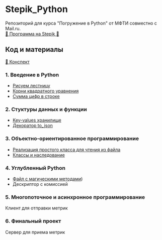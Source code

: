 # Stepik_Python
Репозиторий для курса "Погружение в Python" от МФТИ совместно с Mail.ru.  
[📧 Программа на Stepik 🐍](https://stepik.org/course/48271/)

## Код и материалы
[📔️ Конспект](https://github.com/r-vvch/Stepik_Python/tree/master/conspectus "Перейти к расположению")

### 1. Введение в Python
- [Рисуем лестницу](https://github.com/r-vvch/Stepik_Python/blob/master/1_week/ladder.py "Перейти к расположению")
- [Корни квадратного уравнения](https://github.com/r-vvch/Stepik_Python/blob/master/1_week/quad_eqv.py "Перейти к расположению")
- [Сумма цифр в строке](https://github.com/r-vvch/Stepik_Python/blob/master/1_week/str_sum.py "Перейти к расположению")

### 2. Стуктуры данных и функции
- [Key-values хранилище](https://github.com/r-vvch/Stepik_Python/blob/master/2_week/storage.py "Перейти к расположению")
- [Декоратор to_json](https://github.com/r-vvch/Stepik_Python/tree/master/2_week/to_json "Перейти к расположению")

### 3. Объектно-ориентированное программирование
- [Реализация простого класса для чтения из файла](https://github.com/r-vvch/Stepik_Python/tree/master/3_week/file_reader "Перейти к расположению")
- [Классы и наследование](https://github.com/r-vvch/Stepik_Python/tree/master/3_week/car_classes "Перейти к расположению")

### 4. Углубленный Python
- [Файл с магическими методами](https://github.com/r-vvch/Stepik_Python/tree/master/3_week/file_magic_methods "Перейти к расположению"))
- Дескриптор с комиссией

### 5. Многопоточное и асинхронное программирование
Клиент для отправки метрик

### 6. Финальный проект
Сервер для приема метрик

